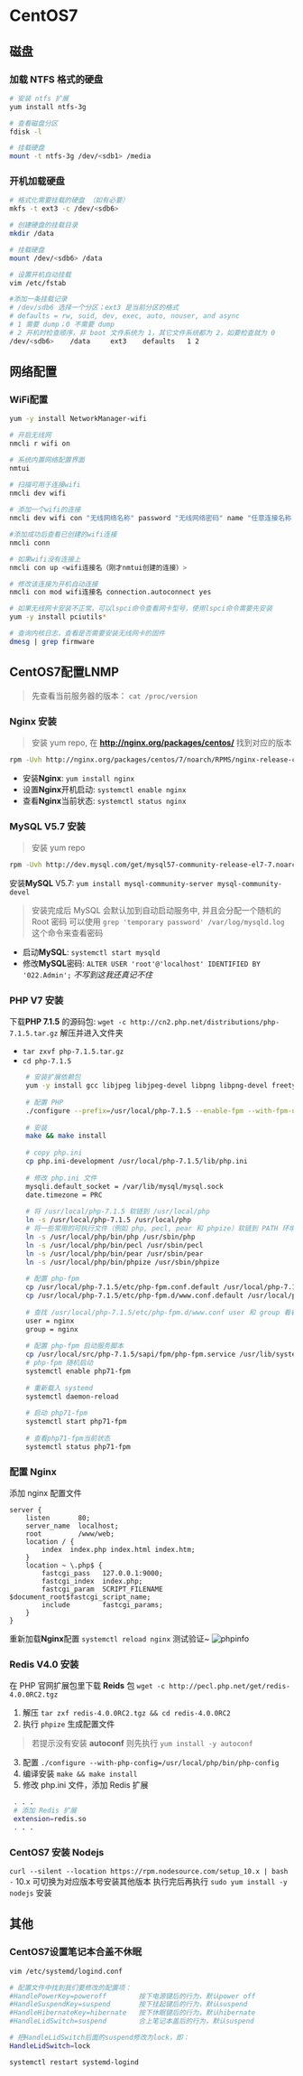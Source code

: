 # CentOS7

## 磁盘

### 加载 NTFS 格式的硬盘

```bash
# 安装 ntfs 扩展
yum install ntfs-3g 

# 查看磁盘分区
fdisk -l

# 挂载硬盘
mount -t ntfs-3g /dev/<sdb1> /media
```

### 开机加载硬盘

```bash
# 格式化需要挂载的硬盘 （如有必要）
mkfs -t ext3 -c /dev/<sdb6>

# 创建硬盘的挂载目录
mkdir /data

# 挂载硬盘
mount /dev/<sdb6> /data

# 设置开机自动挂载
vim /etc/fstab

#添加一条挂载记录
# /dev/sdb6 选择一个分区；ext3 是当前分区的格式
# defaults = rw, suid, dev, exec, auto, nouser, and async
# 1 需要 dump；0 不需要 dump
# 2 开机时检查顺序，非 boot 文件系统为 1，其它文件系统都为 2，如要检查就为 0
/dev/<sdb6>    /data     ext3    defaults   1 2
```

## 网络配置

### WiFi配置

```bash
yum -y install NetworkManager-wifi

# 开启无线网
nmcli r wifi on

# 系统内置网络配置界面
nmtui

# 扫描可用于连接wifi
nmcli dev wifi 
 
# 添加一个wifi的连接
nmcli dev wifi con "无线网络名称" password "无线网络密码" name "任意连接名称（删除，修改时用）"

#添加成功后查看已创建的wifi连接
nmcli conn

# 如果wifi没有连接上
nmcli con up <wifi连接名（刚才nmtui创建的连接）>

# 修改该连接为开机自动连接
nmcli con mod wifi连接名 connection.autoconnect yes

# 如果无线网卡安装不正常，可以lspci命令查看网卡型号，使用lspci命令需要先安装
yum -y install pciutils*

# 查询内核日志，查看是否需要安装无线网卡的固件
dmesg | grep firmware
```

## CentOS7配置LNMP

> 先查看当前服务器的版本： `cat /proc/version`

### Nginx 安装

> 安装 yum repo, 在 **http://nginx.org/packages/centos/** 找到对应的版本

```bash
rpm -Uvh http://nginx.org/packages/centos/7/noarch/RPMS/nginx-release-centos-7-0.el7.ngx.noarch.rpm
```
- 安装**Nginx**: `yum install nginx`
- 设置**Nginx**开机启动: `systemctl enable nginx`
- 查看**Nginx**当前状态: `systemctl status nginx`

### MySQL V5.7 安装
> 安装 yum repo

```bash
rpm -Uvh http://dev.mysql.com/get/mysql57-community-release-el7-7.noarch.rpm
```

安装**MySQL** V5.7: `yum install mysql-community-server mysql-community-devel`
> 安装完成后 MySQL 会默认加到自动启动服务中, 并且会分配一个随机的 Root 密码 
> 可以使用 `grep 'temporary password' /var/log/mysqld.log` 这个命令来查看密码

- 启动**MySQL**: `systemctl start mysqld`
- 修改**MySQL**密码: `ALTER USER 'root'@'localhost' IDENTIFIED BY '022.Admin';` *不写到这我还真记不住*

### PHP V7 安装
下载**PHP 7.1.5** 的源码包: `wget -c http://cn2.php.net/distributions/php-7.1.5.tar.gz`
解压并进入文件夹 
>    
- `tar zxvf php-7.1.5.tar.gz`
- `cd php-7.1.5`


```bash
    # 安装扩展依赖包
    yum -y install gcc libjpeg libjpeg-devel libpng libpng-devel freetype freetype-devel libxml2 libxml2-devel zlib zlib-devel curl curl-devel openssl openssl-devel
    
    # 配置 PHP
    ./configure --prefix=/usr/local/php-7.1.5 --enable-fpm --with-fpm-user=nginx --with-fpm-group=nginx --with-mysqli --with-pdo-mysql --with-zlib --with-curl --with-gd --with-jpeg-dir --with-png-dir --with-freetype-dir --with-openssl --enable-mbstring --enable-ftp --enable-zip
    
    # 安装
    make && make install
    
    # copy php.ini
    cp php.ini-development /usr/local/php-7.1.5/lib/php.ini
    
    # 修改 php.ini 文件
    mysqli.default_socket = /var/lib/mysql/mysql.sock
    date.timezone = PRC
    
    # 将 /usr/local/php-7.1.5 软链到 /usr/local/php
    ln -s /usr/local/php-7.1.5 /usr/local/php
    # 将一些常用的可执行文件（例如 php, pecl, pear 和 phpize）软链到 PATH 环境变量中。
    ln -s /usr/local/php/bin/php /usr/sbin/php
    ln -s /usr/local/php/bin/pecl /usr/sbin/pecl
    ln -s /usr/local/php/bin/pear /usr/sbin/pear
    ln -s /usr/local/php/bin/phpize /usr/sbin/phpize
    
    # 配置 php-fpm
    cp /usr/local/php-7.1.5/etc/php-fpm.conf.default /usr/local/php-7.1.5/etc/php-fpm.conf
    cp /usr/local/php-7.1.5/etc/php-fpm.d/www.conf.default /usr/local/php-7.1.5/etc/php-fpm.d/www.conf
    
    # 查找 /usr/local/php-7.1.5/etc/php-fpm.d/www.conf user 和 group 看看是不是安装时指定的 nginx 
    user = nginx
    group = nginx
    
    # 配置 php-fpm 启动服务脚本
    cp /usr/local/src/php-7.1.5/sapi/fpm/php-fpm.service /usr/lib/systemd/system/php71-fpm.service
    # php-fpm 随机启动
    systemctl enable php71-fpm
    
    # 重新载入 systemd
    systemctl daemon-reload
    
    # 启动 php71-fpm
    systemctl start php71-fpm
    
    # 查看php71-fpm当前状态
    systemctl status php71-fpm
```
### 配置 Nginx
添加 nginx 配置文件
```nginx
server {
    listen       80;
    server_name  localhost;
    root         /www/web;
    location / {
        index  index.php index.html index.htm;
    }
    location ~ \.php$ {
        fastcgi_pass   127.0.0.1:9000;
        fastcgi_index  index.php;
        fastcgi_param  SCRIPT_FILENAME  $document_root$fastcgi_script_name;
        include        fastcgi_params;
    }
}
```
 重新加载**Nginx**配置 `systemctl reload nginx`
 测试验证~
 ![phpinfo](../images/32360315.jpg)

### Redis V4.0 安装
在 PHP 官网扩展包里下载 **Reids** 包 `wget -c http://pecl.php.net/get/redis-4.0.0RC2.tgz`
1. 解压 `tar zxf redis-4.0.0RC2.tgz && cd redis-4.0.0RC2`
2. 执行 `phpize` 生成配置文件
> 若提示没有安装 **autoconf**  则先执行 `yum install -y autoconf`

3. 配置 `./configure --with-php-config=/usr/local/php/bin/php-config`
4. 编译安装 `make && make install`
5. 修改 php.ini 文件，添加 Redis 扩展
```bash
 . . .
 # 添加 Redis 扩展
 extension=redis.so
 . . .
```

### CentOS7 安装 Nodejs
`curl --silent --location https://rpm.nodesource.com/setup_10.x | bash -` 10.x 可切换为对应版本号安装其他版本 执行完后再执行 `sudo yum install -y nodejs` 安装


## 其他

### CentOS7设置笔记本合盖不休眠

```bash
vim /etc/systemd/logind.conf

# 配置文件中找到我们要修改的配置项：
#HandlePowerKey=poweroff        按下电源键后的行为，默认power off
#HandleSuspendKey=suspend       按下挂起键后的行为，默认suspend
#HandleHibernateKey=hibernate   按下休眠键后的行为，默认hibernate
#HandleLidSwitch=suspend        合上笔记本盖后的行为，默认suspend

# 把HandleLidSwitch后面的suspend修改为lock，即：
HandleLidSwitch=lock

systemctl restart systemd-logind
```






